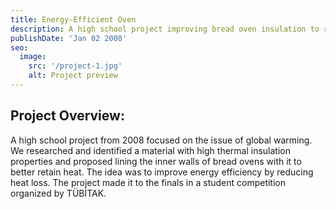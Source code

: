 ```yaml
---
title: Energy-Efficient Oven
description: A high school project improving bread oven insulation to reduce energy loss.
publishDate: 'Jan 02 2008'
seo:
  image:
    src: '/project-1.jpg'
    alt: Project preview
---
```


## Project Overview:

A high school project from 2008 focused on the issue of global warming. We researched and identified a material with high thermal insulation properties and proposed lining the inner walls of bread ovens with it to better retain heat. The idea was to improve energy efficiency by reducing heat loss. The project made it to the finals in a student competition organized by TÜBİTAK.
